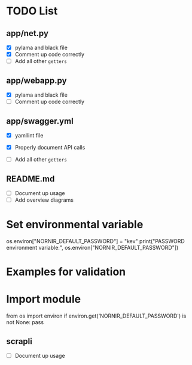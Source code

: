 # TODO List

## app/net.py

- [x] pylama and black file
- [x] Comment up code correctly
- [ ] Add all other `getters`
  
## app/webapp.py

- [x] pylama and black file
- [ ] Comment up code correctly

## app/swagger.yml

- [x] yamllint file
- [x] Properly document API calls
- [ ] Add all other `getters`


## README.md

- [ ] Document up usage
- [ ] Add overview diagrams

# Set environmental variable
os.environ["NORNIR_DEFAULT_PASSWORD"] = "kev"
print("PASSWORD environment variable:", os.environ["NORNIR_DEFAULT_PASSWORD"])

# Examples for validation
# Import module
from os import environ
if environ.get('NORNIR_DEFAULT_PASSWORD') is not None:
    pass

## scrapli
- [ ] Document up usage


